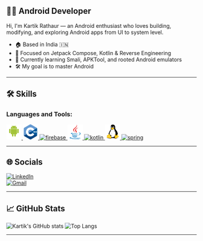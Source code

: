 ## 👨‍💻 Android Developer

Hi, I'm Kartik Rathaur — an Android enthusiast who loves building, modifying, and exploring Android apps from UI to system level.

- 🏠 Based in India 🇮🇳
- 📱 Focused on Jetpack Compose, Kotlin & Reverse Engineering
- 🧠 Currently learning Smali, APKTool, and rooted Android emulators
- 🛠️ My goal is to master Android 

---
## 🛠️ Skills

<h3 align="left">Languages and Tools:</h3>
<p align="left"> <a href="https://developer.android.com" target="_blank" rel="noreferrer"> <img src="https://raw.githubusercontent.com/devicons/devicon/master/icons/android/android-original-wordmark.svg" alt="android" width="40" height="40"/> </a> <a href="https://www.w3schools.com/cpp/" target="_blank" rel="noreferrer"> <img src="https://raw.githubusercontent.com/devicons/devicon/master/icons/cplusplus/cplusplus-original.svg" alt="cplusplus" width="40" height="40"/> </a> <a href="https://firebase.google.com/" target="_blank" rel="noreferrer"> <img src="https://www.vectorlogo.zone/logos/firebase/firebase-icon.svg" alt="firebase" width="40" height="40"/> </a> <a href="https://www.java.com" target="_blank" rel="noreferrer"> <img src="https://raw.githubusercontent.com/devicons/devicon/master/icons/java/java-original.svg" alt="java" width="40" height="40"/> </a> <a href="https://kotlinlang.org" target="_blank" rel="noreferrer"> <img src="https://www.vectorlogo.zone/logos/kotlinlang/kotlinlang-icon.svg" alt="kotlin" width="40" height="40"/> </a> <a href="https://www.linux.org/" target="_blank" rel="noreferrer"> <img src="https://raw.githubusercontent.com/devicons/devicon/master/icons/linux/linux-original.svg" alt="linux" width="40" height="40"/> </a> <a href="https://spring.io/" target="_blank" rel="noreferrer"> <img src="https://www.vectorlogo.zone/logos/springio/springio-icon.svg" alt="spring" width="40" height="40"/> </a> </p>

---

## 🌐 Socials

[![LinkedIn](https://img.shields.io/badge/-LinkedIn-0077B5?style=flat&logo=linkedin&logoColor=white)](https://linkedin.com/in/yourprofile)  
[![Gmail](https://img.shields.io/badge/-Email-D14836?style=flat&logo=gmail&logoColor=white)](mailto:yourmail@gmail.com)

---

## 📈 GitHub Stats

![Kartik's GitHub stats](https://github-readme-stats.vercel.app/api?username=yourgithub&show_icons=true&theme=tokyonight)
![Top Langs](https://github-readme-stats.vercel.app/api/top-langs/?username=yourgithub&layout=compact&theme=tokyonight)

---
